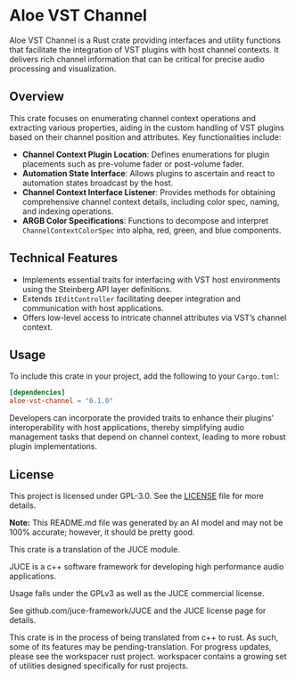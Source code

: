# Aloe VST Channel

Aloe VST Channel is a Rust crate providing interfaces and utility functions that facilitate the integration of VST plugins with host channel contexts. It delivers rich channel information that can be critical for precise audio processing and visualization.

## Overview

This crate focuses on enumerating channel context operations and extracting various properties, aiding in the custom handling of VST plugins based on their channel position and attributes. Key functionalities include:

- **Channel Context Plugin Location**: Defines enumerations for plugin placements such as pre-volume fader or post-volume fader.
- **Automation State Interface**: Allows plugins to ascertain and react to automation states broadcast by the host.
- **Channel Context Interface Listener**: Provides methods for obtaining comprehensive channel context details, including color spec, naming, and indexing operations.
- **ARGB Color Specifications**: Functions to decompose and interpret `ChannelContextColorSpec` into alpha, red, green, and blue components.

## Technical Features

- Implements essential traits for interfacing with VST host environments using the Steinberg API layer definitions.
- Extends `IEditController` facilitating deeper integration and communication with host applications.
- Offers low-level access to intricate channel attributes via VST’s channel context.

## Usage

To include this crate in your project, add the following to your `Cargo.toml`:

```toml
[dependencies]
aloe-vst-channel = "0.1.0"
```

Developers can incorporate the provided traits to enhance their plugins' interoperability with host applications, thereby simplifying audio management tasks that depend on channel context, leading to more robust plugin implementations.

## License

This project is licensed under GPL-3.0. See the [LICENSE](https://github.com/klebs6/aloe-rs/blob/main/LICENSE) file for more details.

**Note:** This README.md file was generated by an AI model and may not be 100% accurate; however, it should be pretty good.

This crate is a translation of the JUCE module.

JUCE is a c++ software framework for developing high performance audio applications.

Usage falls under the GPLv3 as well as the JUCE commercial license.

See github.com/juce-framework/JUCE and the JUCE license page for details.

This crate is in the process of being translated from c++ to rust. As such, some of its features may be pending-translation. For progress updates, please see the workspacer rust project. workspacer contains a growing set of utilities designed specifically for rust projects.
